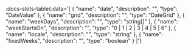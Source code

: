 <!-- This file was automatic generated. Do not edit it manually -->


:docs-slots-table{:data='[
  {
    "name": "date",
    "description": "",
    "type": "DateValue"
  },
  {
    "name": "grid",
    "description": "",
    "type": "DateGrid<DateValue>"
  },
  {
    "name": "weekDays",
    "description": "",
    "type": "string[]"
  },
  {
    "name": "weekStartsOn",
    "description": "",
    "type": "0 | 1 | 2 | 3 | 4 | 5 | 6"
  },
  {
    "name": "locale",
    "description": "",
    "type": "string"
  },
  {
    "name": "fixedWeeks",
    "description": "",
    "type": "boolean"
  }
]'} 

